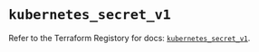 # `kubernetes_secret_v1`

Refer to the Terraform Registory for docs: [`kubernetes_secret_v1`](https://registry.terraform.io/providers/hashicorp/kubernetes/2.22.0/docs/resources/secret_v1).
